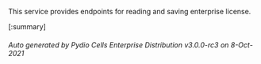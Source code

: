 






This service provides endpoints for reading and saving enterprise license.

[:summary]

###### Auto generated by Pydio Cells Enterprise Distribution v3.0.0-rc3 on 8-Oct-2021
